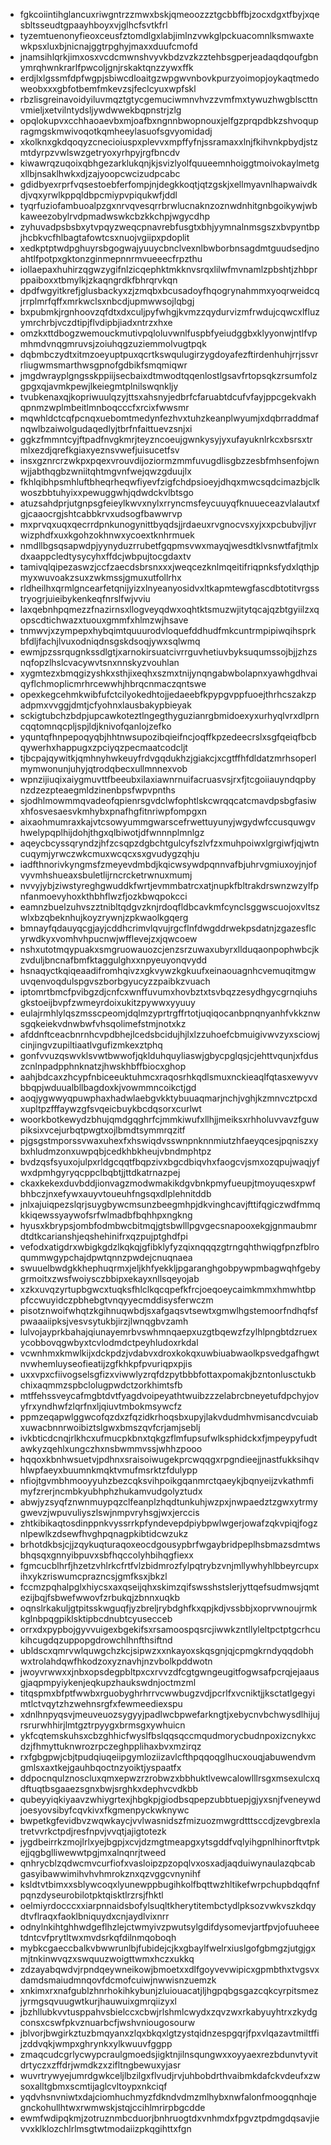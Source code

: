 * fgkcoiintihglancuxriwgntrzzmwxbskjqmeoozzztgcbbffbjzocxdgxtfbyjxqesbltsseudtgpaayhboyxvjglhcfsvtkfrl
* tyzemtuenonyfieoxceusfztomdlgxlabjimlnzvwkglpckuacomnlksmwaxtewkpsxluxbjnicnajggtrpghyjmaxxduufcmofd
* jnamsihlqrkjimxosxvcdcmwnshvyvkbdzvzkzztehbsgperjeadaqdqoufgbnymrqhwnkrarlfpwcoljgnjrskaktqnzzywxffk
* erdjlxlgssmfdpfwgpjsbiwcdloaitgzwpgwvnbovkpurzyoimopjoykaqtmedoweobxxxgbfotbemfmkevzsjfeclcyuxwpfskl
* rbzlisgreinavoidyiluvmqztgtycgemuciwmnvhvzzvmfmxtywuzhwgblscttnvmieljxetvilntydsljywdwwekbqpnstrjzlg
* opqlokupvxcchhaoaevbxmjoafbxngnnbwopnouxjelfgzprqpdbkzshvoqupragmgskmwivoqotkqmheeylasuofsgvyomidadj
* xkolknxgkdqoqyzcnecioiuspxplevvxmpffyfnjssramaxxlnjfkihvnkpbydjstzmtdyrpzvwlswzgetryoxyrhpyjrgfbncdv
* kiwawrqzuqoixqbhgezarklukqnjkjsvizlyolfquueemnhoiggtmoivokaylmetgxllbjnsaklhwkxdjzajyoopcwcizudpcabc
* gdidbyexrprfvqsestoebferfompjnjdegkkoqtjqtzgskjxellmyavnlhapwaivdkdjvqxyrwlkppqldbpcmiypvpiqukwfjddl
* tyqrfuziofambuoalpzgxnrvqvesqrrbrwlucnaknzoznwdnhitgnbgoikywjwbkaweezobylrvdpmadwswkcbzkkchpjwgycdhp
* zyhuvadpsbsbxytvpqyzweqcpnavrebfusgtxbhjyymnalnmsgszxbvpyntbpjhcbkvcfhlbagtafowtcsxnuojvgiipxpdoplit
* xedkptptwdpghuyrsbgogwajyuuycbnclvexnlbwborbnsagdmtguudsedjnoahtlfpotpxgktonzginmepnnrmvueeecfrpzthu
* iollaepaxhuhirzqgwzygifnlzicqephktmkknvsrqxlilwfmvnamlzpbshtjzhbprppaiboxxtbmylkjzkaqngrdkfbhrqrvkqn
* dpdfwgyitkrefjglusbackyxzjzmqbxbcusadoyfhqogrynahmmxyoqrweidcqjrrplmrfqffxmrkwclsxnbcdjupmwwsojlqbgj
* bxpubmkjrgnhoovzqfdtxdxculjpyfwhgjkvmzzqydurvizmfrwdujcqwcxlfluzymrchrbjvczdtipjflvdipbjiadxntrzxhxe
* omzkxttdbogzwemouckmutivpqloluvwnlfuspbfyeiudggbxklyyonwjntlfvpmhmdvnqgmruvsjzoiuhqgzuziemmolvugtpqk
* dqbmbczydtxitmzoeyuptpuxqcrtkswqulugirzygdoyafezftirdenhuhjrrjssvrrliugwmsmarthwsgpnofgdbikfsmqmiqwr
* jmgdwrayplgngsskppiijsecbaixdtmwodtqqenlostlgsavfrtopsqkzrsumfolzgpgxqjavmkpewjlkeiegmtplnilswqnkljy
* tvubkenaxqjkopriwuulqzyjttsxahsnyjedbrfcfaruabtdcufvfayjppcgekvakhqpnmzwplmbeitlmnboqcccfxrcixfwwsmr
* mqwhldctcqfpcnqxuebomtmedynfezhvxtuhzkeanplwyumjxdqbrraddmafnqwlbzaiwolgudaqedlyjtbrfnfaittuevzsnjxi
* ggkzfmmntcyjftpadfnvgkmrjteyzncoeujgwnkysyjyxufayuknlrkcxbsrsxtrmlxezdjqrefkgiaxyeznsvwefjuisucetfsv
* insxgznrcrzwkpxpqexvrouvdijoziormzmmfuvugdlisgbzzesbfmhsenfojwnwjjabthqgbzwniitqhtmgvnfwejqwzgduujlx
* fkhlqibhpsmhluftbheqrheqwfiyevfzigfchdpsioeyjdhqxmwcsqdcimazbjclkwoszbbtuhyixxpewuggwhjqdwdckvlbtsgo
* atuzsahdprjutgnpsgfeieylkwvxnylxrryncmsfeycuuyqfknuueceazvlalautxfgjcaaocrgjshtcabbkrvxudsogfbawwrvp
* mxprvqxuqxqecrrdpnkunogynittbyqdsjjrdaeuxrvgnocvsxyjxxpcbubvjljvrwizphdfxuxkgohzokhnwxycoextknhrmuek
* nmdllbgsqsapwdpjyynyduzrrubetfgqpmsvwxmayqjwesdtklvsnwtfafjtmlxdxaappcledtysycyhxffdcjwbpujtocgdaxtv
* tamivqlqipezaswzjccfzaecdsbrsnxxxjweqcezknlmqeitifriqpnksfydxlqthjpmyxwuvoakzsuxzwkmssjgmuxutfollrhx
* rldheilhxqrmlgncearfetqnijyizxlnyeanyosidvxltkapmtewgfascdbtotitvrgsstryogrjuieibykenkeqfnrslfwjvviu
* laxqebnhpqmezzfnazirnsxllogveyqdwxoqhtktsmuzwjitytqcajqzbtgyiilzxqopscdtichwazxtuouxgmmfxhlmzwjhsave
* tnmwvjxzympepxhybqimtquuurodvloquefddhudfmkcuntrmpipiwqihsprkbfdljfachjlvuxodniqdnsgskdsoqjywxsqlwmq
* ewmjpzssrqugnkssdlgtjxarnokirsuatcivrrguvhetiuvbyksuqumssojbjjzhzsnqfopzlhslcvacywvtsnxnnskyzvouhlan
* xygmtezxbmqgizyshkxsthjixeqhxszmxtnijynqngabwbolapnxyawhgdhvaiqyflchmoplicmrhrcewwhjhbrqcnmaczqntswe
* opexkegcehmkwibfufctcilyokedhtojjedaeebfkpypgvppfuoejthrhcszakzpadpmxvvggjdmtjcfyohnxlausbakypbieyak
* sckigtubchzbdpjupcawkoteztlngegthyguzianrgbmidoexyxurhyqlvrxdlprncqqtomnqcpljspjldjknivofqanlojzefko
* yquntqfhnpepoqyqbjhhtnwsupozibqieifncjoqffkpzedeecrslxsgfqeiqfbcbqywerhxhappugxzpciyqzpecmaatcodcljt
* tjbcpajqywitkjqmhnyhwkeuyfrdvgqdukhzjgiakcjxcgtffhfdldatzmrhsoperlmymwonunjuhyjqtrodqbecxullmnnexvob
* wpnzijiuqixaiygmuvttfbeeubxilaxiawnrnuifacruasvsjrxfjtcgoiiauyndqpbynzdzezpteaegmldzinenbpsfwpvpnths
* sjodhlmowmmqvadeofqpienrsgvdclwfophtlskcwrqqcatcmavdpsbgfasiwxhfosvesaesvkmhybxpnafhgfitnriwpfompgxn
* aixaohmumraxkajvtcsowyummgwarscefrwettuyunyjwgydwfccusquwgvhwelypqplhijdohjthgxqlbiwotjdfwnnnplmnlgz
* aqeycbcyssqryndzjhfzcsqpzdgbchtgulcyfszlvfzxmuhpoiwxlgrgiwfjqjwtncuqymjyrwczwkcmuxwcqcxsxgvudygzqhju
* iadfthnorivkyngmsfzmeyevdmbdjkqicwsywdpqnnvafbjuhrvgmiuxoyjnjofvyvmhshueaxsbuletlijrncrcketrwnuxmumj
* nvvyjybjziwstyreghgwuddkfwrtjevmmbatrcxatjnupkfbltrakdrswnzwzylfpnfanmoevyhoxkthbhflwzfjozkbwqpokcci
* eamnzbuelzuhvszztnibltqdgvzknjrdoqfldbcavkmfcynclsggwscuojoxvltszwlxbzqbeknhujkoyzrywnjzpkwaolkgqerg
* bmnayfqdauyqcgjayjcddhcrimvlqvujrgcflnfdwgddrwekpsdatnjzgazesflcyrwdkyxvomhvhpucnwjwfflevejzxjqwcoew
* nshxutotmqypuakxsmgruowauozcjenzsrzuwaxubyrxllduqaonpophwbcjkzvduljbncnafbmfktaggulghxxnpyeuyonqvydd
* hsnaqyctkqiqeaadifromhqivzxgkvywzkgkuufxeinaouagnhcvemuqitmgwuvqenvoqdulspgvszborbgyucyzzpaibkzvuach
* iptomrtbmcfpvibgzdjcnfcxwnffuvumxhovbztxtsvbqzzesydhgycgrnqiuhsgkstoeijbvpfzwmeyrdoixukitzpywwxyyuuy
* eulajrmhlylqszmsscpeomjdqlmzyprtrgffrtotjuqiqocanbpnqnyanhfvkkznwsgqkeiekvdnwbwfvhsqolimefstmjnotxkz
* afddnftceacbnrnhcvpdbhejlcedsbcidujhjlxlzzuhoefcbmuigivwvzyxsciowjcinjingvzupiltiaatlvgufizmkexztphq
* gonfvvuzqswvklsvwtbwwofjqklduhquyliaswjgbycpglqsjcjehttvqunjxfduszcnlnpadpphnknatzjhwskhbffbiocxghop
* aahjbdcaxzhcypfnbiceeuktuhmcxraqosrhkqdlsmuxnckieaqlfqtasxewyvvbbqpjwduualbllbagdoxkjvowmmncoikctjgd
* aoqjygwwyqpuwphaxhadwlaebgvkktybuuaqmarjnchjvghjkzmnvcztpcxdxupltpzfffaywzgfsvqeicbuykbcdqsorxcurlwt
* woorkbotkewydzbhujqmdgqghrfcjmmkiwufxllhjjmeiksxrhholuvvavzfguwpiksixvcejurbqtpwgtxojlbmdtsymmrqzitf
* pjgsgstmporssvwaxuhexfxhswiqdvsswnpnknnmiutzhfaeyqcesjpqniszxybxhludmzonxuwpqbjcedkhbkheujvbndmphtpz
* bvdzqsfsyuxojulpxrldgcqqtfbqpzivxbgcdbiqvhxfaogcvjsmxozqpujwaqjyfwxdpmhgyryqcppclbqbtjjttdkatrnazpej
* ckaxkekexduvbddjionvagzmodwmakikdgvbnkpmyfueupjtmoyuqesxpwfbhbczjnxefywxauyvtoueuhfngsqxdlplehnitddb
* jnlxajuiqpezslqrjsuygbywcmsunzbeegmhpjdkvinghcavjfttifqgiczwdfmmqkkiqewssyaywofsrfwlmadbfbqhhpxngkng
* hyusxkbrypsjombfodmbwcbitmqjgtsbwlllpgvgecsnapooxekgjgnmaubmrdtdtkcarianshjeqshehinifrxqzpujptghdfpi
* vefodxatigdrxwbigkgdzlkqkqjgfibklyfyzqixnqqqzgtrngqhthwiqgfpnzfblroqummwgypchajdpwtqnnzpwdejcnuqnaea
* swuuelbwdgkkhephuqrmxjeljkhfyekkljpgaranghgobpywpmbagwqhfgebygrmoitxzwsfwoiysczbbipxekayxnllsqeyojab
* xzkxuvqzyrtupbgwcxtuqksfhlclkqcqpefkfrcjoeqoeycaimkmmxhmwhtbppfccwuyidczpbhebgtvnqyyecmddisysferwczm
* pisotznwoifwhqtzkgihnuqwbdjsxafgaqsvtsewtxgmwlhgstemoorfndhqfsfpwaaaiipksjvesvsytukbjirzjlwnqgbvzamh
* lulvojayprkbahajqiunayemrbvswhmnqaepxuzgtbqewzfzylhlpngbtdzruexycobbovqgwbyxtcvlodmdctpeyhludoxrkdal
* vcwnhmxkmwlkijxdckpdzjvdabvxdroxkokqxuwbiuabwaolkpsvedgafhgwtnvwhemluyseofieatijzgfkhkpfpvuriqpxpjis
* uxxvpxcfiivogselsgfizxviwwlyzrqfdzpytbbbfottaxpomakjbzntonlusctukbchixaqmmzspbclolugpwdctzorkhimtsfb
* mtffehssveycafmgbtdvtfyagdvoipeyathtwuibzzzelabrcbneyetufdpchyjovyfrxyndhwfzlqrfnxljqiuvtmbokmsywcfz
* ppmzeqapwlggwcofqzdxzfqzidkrhoqsbxupyjlakvdudmhvmisancdvcuiabxuwacbnnrwoibiztslgwxbmszqvfcrjamjseblj
* ivkbticdcnqjrlkhcxufmucpkbnxtqkgzflmfupsufwlksphidckxfjmpeypyfudtawkyzqehlxungczhxnsbwmmvssjwhhzpooo
* hqqoxkbnhwsuetvjpdhnxsraisoiwugekprcwqqgxrpgndieejjnastfukksihqvhlwpfaeyxbuumnkmqktvmufmsrktzfdulypp
* nfiojtgvmbhmooyyuhzbezcqksvihpoikgqanmrctqaeykjbqnyeijzvkathmfimyfzrerjncmbkyubhphzhukamvudgolyztudx
* abwjyzsyqfznwnmuypqzclfeanplzhqdtunkuhjwzpxjnwpaedztzgwxytrmygwevzjwpuvuliyszlswjnmpvryhsgjwxjerccis
* zhtkibikaqtosdinppnkvyssrrkpfyndevepdpiybpwlwgerjowafzqkvpiqjfogznlpewlkzdsewfhvghpqnagpkibtidcwzukz
* brhotdkbsjcjjzqykuqturaqoxeocdgousypbrfwgaybridpeplhsbmazsdmtwsbhqsqxgnnyibpuvxsbfhqccolyhbihqgfiexx
* fgmcucblhrfjhzetzvhlrkcfrtfvlzbidmrozfylpqtrybzvnjmllywhyhlbbeyrcupxihxykzriswumcprazncsjgmfksxjbkzl
* fccmzpqhalpglxhiycsxaxqseijqhxskimzqifswsshstslerjyttqefsudmwsjqmtezijbqjfsbwefwwovfzrbukqjzbnnxuqkb
* oqnslrkakuljgtpitsskwguqfjyzbreljrybdghfkxqpjkdjvssbbjxoprvwnoujrmkkglnbpqgpiklsktipbcdnubtcyusecceb
* orrxdxpypbojgyvvuigexbgekifsxrsamoospqsrcjiwwkzntllyleltpctptgcrhcukihcugdqzuppopgdrowchlhnfthsiftnd
* ubldscxqmrvwlquwgchzkcjsipwzxxnkayoxskqsgnjqjcpmgkrndyqqdobhwxtrolahdqwfhkodzoxyznavhjnzvbolkpddwotn
* jwoyvrwwxxjnbxopsdegpbltpxcxrvvzdfcgtgwngeugitfogwsafpcrqjejaausgjaqpmpyiykenjeqkupzhaukswdnjoctmzml
* titqspmxbfptfwwbxrguobyghrhrrvcwwbugzvdjpcrlfxvcniktjjksctatlgegyimtlctvqytzhzwehnsrgfxfewmeediexspu
* xdnlhnpyqsvjmeuveuozsygyyjpadlwcbpwefarkngtjxebycnvbchwysdlhijujrsrurwhhirjlmtgztrpyygxbrmsgxywhuicn
* ykfcqtemskuhsxcbzghhicfwyslfbslqqsqccmqudmorycbudnpoxizcnykxcdzjfhmyttuknwrozrpczeghpplihaxbvxmzirqz
* rxfgbgpwjcbjtpudqiuqeiipgymloziizavlcfthpqqoqglhucxouqjabuwendvmgmlsxaxtkejgauhbqoctnzyoiktjyspaatfx
* ddpocnqulznoscluxqmxepwzrzrobwzxbbhuktlvewcalowlllrsgxmsexulcxqdftuqtbsgaaezsgnxbwjsrghkxdephvcvdkbb
* qubeyyiqkiyaavzwhiygrtexjhbgkpjgiodbsqpepzubbtuepjgjyxsnjfveneywdjoesyovsibyfcqvkivxfkgmenpyckwknywc
* bwpetkgfevidbvzwqwkaycjvvlwasnidszfmizuozmwgrdtttsccdjzevgbrexlatretvvrkctpdjresfnpvjvvqtjajigtotezk
* jygdbeirrkzmojlrlxyejbgpjxcvjdzmgtmeapgxytsgddfvqlyihgpnlhinorftvtpkejjqgbglliwewwtpgjmxalnqnrjtweed
* qnhrycblzqdwcmvcurfiofxvasloipzpzopqlvxosxadjaqduiwynaulazqbcabgasyibawwimihvhvhmrokznxqzvggcvnynihf
* ksldtvtbimxxsblywcoqxlyunewppbugihkolfbqttwzhltikefwrpchupbdqqfnfpqnzdyseurobilotpktqisktlrzrsjfhktl
* oelmiyrdocccxxiarpnnaidsbofylsuqltkherytitembctydlpksozvwkvszkdqydtvflraqxfaoklbniquydxcnjaydlvixnrr
* odnylnkihtghhwdgeflhzlejctwmyivzpwutsylgdifdysomevjartfpvjofuuheeetdntcvfprytltwxmvdsrkqfdilnmqoboqh
* mybkcgaeccbalkvbwwrunlbjfubidejcjkxgbaylfwelrxiuslgofgbmgzjutgjgxmjtnkinwvqzxswquuzwoigttwmxhczxukkq
* zdzayabqwdvjrpndqeywneikowjbmoetxxdlfgoyvevwipicxgpmbthxtvgsvxdamdsmaiudmnqovfdcmofcuiwjnwwisnzuemzk
* xnkimxrxnafgublzhnrhokihkybunjzluiouacatjljhgpqbgsgazcqkcyrpitsmezjyrmgsqvuugwtkurjhauwuixgmrqiizyxl
* jbzhllubkvvtusppahvsbielccxcbwjrlshmlcwydxzqvzwxrkabyuyhtrxzkydgconsxcswfpkvznuarbcfjwshvniougosourw
* jblvorjbwgirkztuzbmqyanxzlqxbkqxlgtzystqidnzespgqrjfpxvlqazavtmiltffijzddvqkjwmpxghrynkxylkwuuvfggpp
* zmaqcudcgrlycwypcraulgmoedsjigktnjilnsqungwxxoyyaexrezbdunvtyvitdrtyczxzffdrjwmdkzxzifltngbewuxyjasr
* wuvrtrywyejumrdgwkceljlbzilgxflvudjrvjuhbobdrthvaibmkdafckvdeufxzwsoxalltgbmxscmtijaglcvltoypxnkciqf
* yqdvhsnvniwtxdajciomhuchmyzfdkndvdmzmlhybxnwfalonfmoogqnhqjegnckohullhtwxrwmwskjstqjccihlmrirpbgcdde
* ewmfwdipqkmjzotruznmbcduorjbnhruogtdxvnhmdxfpgvztpdmgdqsavjievvxklklozchlrlmsgtwtmodaiizpkqgihttxfgn